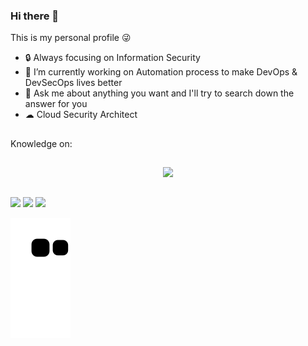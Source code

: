 ### Hi there 👋

This is my personal profile 😜

- 🔒 Always focusing on Information Security
- 🔭 I’m currently working on Automation process to make DevOps & DevSecOps lives better
- 💬 Ask me about anything you want and I'll try to search down the answer for you
- ☁ Cloud Security Architect 

##

Knowledge on:
<div>
  <a href="https://img.shields.io/badge/Windows-0078D6?style=for-the-badge&logo=windows&logoColor=white"></a> 
  <a href="https://img.shields.io/badge/Ubuntu-E95420?style=for-the-badge&logo=ubuntu&logoColor=white"></a> 
  <a href="https://img.shields.io/badge/Android-3DDC84?style=for-the-badge&logo=android&logoColor=white"></a> 
  <a href="https://img.shields.io/badge/WhatsApp-25D366?style=for-the-badge&logo=whatsapp&logoColor=white"></a> 
</div>

##
    
<div align="center">
  <a href="https://github.com/HenriqueFM96"></a> 
  <img height="180em" src="https://github-readme-stats.vercel.app/api?username=HenriqueFM96&show_icons=true&theme=tokyonight&include_all_commits=true&count_private=true"/>
</div>
  
##
 
<div> 
  <a href="https://www.youtube.com/channel/UCvygAStmjSB81Zc63in1aIA" target="_blank"><img src="https://img.shields.io/badge/YouTube-FF0000?style=for-the-badge&logo=youtube&logoColor=white" target="_blank"></a>
  <a href="https://instagram.com/HenriqueFM96" target="_blank"><img src="https://img.shields.io/badge/-Instagram-%23E4405F?style=for-the-badge&logo=instagram&logoColor=white" target="_blank"></a>
  <a href="https://www.linkedin.com/in/henriquefalcaomoises/" target="_blank"><img src="https://img.shields.io/badge/-LinkedIn-%230077B5?style=for-the-badge&logo=linkedin&logoColor=white" target="_blank"></a> 
 
![Snake animation](https://github.com/HenriqueFM96/HenriqueFM96/blob/output/github-contribution-grid-snake.svg)
 
</div>
